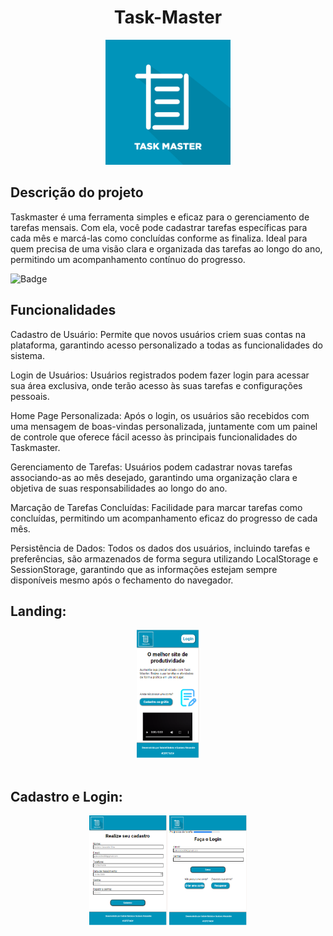 <h1 align="center">Task-Master</h1>
<p align="center">
  <img src="Taskmaster/img/logo.png" alt="Logo" width="200"/>
</p>
<h2>Descrição do projeto</h2>
Taskmaster é uma ferramenta simples e eficaz para o gerenciamento de tarefas mensais. Com ela, você pode cadastrar tarefas específicas para cada mês e marcá-las como concluídas conforme as finaliza. Ideal para quem precisa de uma visão clara e organizada das tarefas ao longo do ano, permitindo um acompanhamento contínuo do progresso.

![Badge](https://img.shields.io/badge/status-Em%20desenvolvimento-yellow)

<h2>Funcionalidades</h2>
Cadastro de Usuário: Permite que novos usuários criem suas contas na plataforma, garantindo acesso personalizado a todas as funcionalidades do sistema.

Login de Usuários: Usuários registrados podem fazer login para acessar sua área exclusiva, onde terão acesso às suas tarefas e configurações pessoais.

Home Page Personalizada: Após o login, os usuários são recebidos com uma mensagem de boas-vindas personalizada, juntamente com um painel de controle que oferece fácil acesso às principais funcionalidades do Taskmaster.

Gerenciamento de Tarefas: Usuários podem cadastrar novas tarefas associando-as ao mês desejado, garantindo uma organização clara e objetiva de suas responsabilidades ao longo do ano.

Marcação de Tarefas Concluídas: Facilidade para marcar tarefas como concluídas, permitindo um acompanhamento eficaz do progresso de cada mês.

Persistência de Dados: Todos os dados dos usuários, incluindo tarefas e preferências, são armazenados de forma segura utilizando LocalStorage e SessionStorage, garantindo que as informações estejam sempre disponíveis mesmo após o fechamento do navegador.
<br>

<h2>Landing:</h2>
<div align = "center">
<img src="Prints&Gifs/Landing.png" alt = "Tela Landing" width="20%"/>
</div>
<br>

<h2>Cadastro e Login: </h2>
<div align = "center">
<img src="Prints&Gifs/cadastroELogin.png" alt = "Tela cadastro e login" width="50%"/>
</div>

